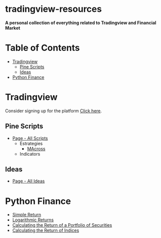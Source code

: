 # tradingview-resources

**A personal collection of everything related to Tradingview and Financial Market** 

# Table of Contents
* [Tradingview](#tradinview)
    * [Pine Scripts](#pine-scripts)
    * [Ideas](#ideas)
* [Python Finance](#python-finance)

# Tradingview
Consider signing up for the platform [Click here](https://www.tradingview.com/gopro/?share_your_love=tdgatti). 

## Pine Scripts
* [Page - All Scripts](https://www.tradingview.com/u/tdgatti/#published-scripts)
    * Estrategies
        * [MAcross](Scripts/Strategies/MAcross.pine)
    * Indicators


## Ideas
* [Page - All Ideas](https://www.tradingview.com/u/tdgatti/#published-charts)


# Python Finance
* [Simple Return](https://github.com/CarlosGatti/python-finance/blob/main/01-PYFI-Simple_Returns_Solution_Yahoo_Py3.ipynb)
* [Logarithmic Returns](https://github.com/CarlosGatti/python-finance/blob/main/01-PYFI-Simple_Returns_Solution_Yahoo_Py3.ipynb)
* [Calculating the Return of a Portfolio of Securities](https://github.com/CarlosGatti/python-finance/blob/main/03-PYFI-Calculating_the_Return_of_a_Portfolio_of_Securities_Solution_Yahoo_Py3.ipynb)
* [Calculating the Return of Indices](https://github.com/CarlosGatti/python-finance/blob/main/04-PYFI-Calculating%20the%20Return%20of%20Indices%20-%20Solution_Yahoo_Py3.ipynb)
